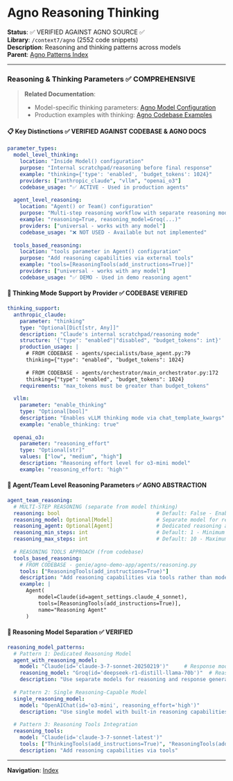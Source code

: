 # Agno Reasoning Thinking

**Status**: ✅ VERIFIED AGAINST AGNO SOURCE ✅  
**Library**: `/context7/agno` (2552 code snippets)  
**Description**: Reasoning and thinking patterns across models  
**Parent**: [Agno Patterns Index](@genie/reference/agno-patterns-index.md)

---

### Reasoning & Thinking Parameters ✅ COMPREHENSIVE

> **Related Documentation**:
> - Model-specific thinking parameters: [Agno Model Configuration](@genie/reference/agno-model-configuration.md)
> - Production examples with thinking: [Agno Codebase Examples](@genie/reference/agno-codebase-examples.md)

#### 📋 Key Distinctions ✅ VERIFIED AGAINST CODEBASE & AGNO DOCS
```yaml
parameter_types:
  model_level_thinking:
    location: "Inside Model() configuration"
    purpose: "Internal scratchpad/reasoning before final response"
    example: "thinking={'type': 'enabled', 'budget_tokens': 1024}"
    providers: ["anthropic_claude", "vllm", "openai_o3"]
    codebase_usage: "✅ ACTIVE - Used in production agents"
    
  agent_level_reasoning:
    location: "Agent() or Team() configuration"
    purpose: "Multi-step reasoning workflow with separate reasoning model/agent"
    example: "reasoning=True, reasoning_model=Groq(...)"
    providers: ["universal - works with any model"]
    codebase_usage: "❌ NOT USED - Available but not implemented"
    
  tools_based_reasoning:
    location: "tools parameter in Agent() configuration"
    purpose: "Add reasoning capabilities via external tools"
    example: "tools=[ReasoningTools(add_instructions=True)]"
    providers: ["universal - works with any model"]
    codebase_usage: "✅ DEMO - Used in demo reasoning agent"
```

#### 🧠 Thinking Mode Support by Provider ✅ CODEBASE VERIFIED
```yaml
thinking_support:
  anthropic_claude:
    parameter: "thinking"
    type: "Optional[Dict[str, Any]]"
    description: "Claude's internal scratchpad/reasoning mode"
    structure: '{"type": "enabled"|"disabled", "budget_tokens": int}'
    production_usage: |
      # FROM CODEBASE - agents/specialists/base_agent.py:79
      thinking={"type": "enabled", "budget_tokens": 1024}
      
      # FROM CODEBASE - agents/orchestrator/main_orchestrator.py:172
      thinking={"type": "enabled", "budget_tokens": 1024}
    requirements: "max_tokens must be greater than budget_tokens"
  
  vllm:
    parameter: "enable_thinking"
    type: "Optional[bool]"
    description: "Enables vLLM thinking mode via chat_template_kwargs"
    example: "enable_thinking: true"
  
  openai_o3:
    parameter: "reasoning_effort"
    type: "Optional[str]"
    values: ["low", "medium", "high"]
    description: "Reasoning effort level for o3-mini model"
    example: "reasoning_effort: 'high'"
```

#### 🔧 Agent/Team Level Reasoning Parameters ✅ AGNO ABSTRACTION
```yaml
agent_team_reasoning:
  # MULTI-STEP REASONING (separate from model thinking)
  reasoning: bool                               # Default: False - Enable reasoning process
  reasoning_model: Optional[Model]              # Separate model for reasoning
  reasoning_agent: Optional[Agent]              # Dedicated reasoning agent
  reasoning_min_steps: int                      # Default: 1 - Minimum reasoning steps
  reasoning_max_steps: int                      # Default: 10 - Maximum reasoning steps
  
  # REASONING TOOLS APPROACH (from codebase)
  tools_based_reasoning:
    # FROM CODEBASE - genie/agno-demo-app/agents/reasoning.py
    tools: ["ReasoningTools(add_instructions=True)"]
    description: "Add reasoning capabilities via tools rather than model parameters"
    example: |
      Agent(
          model=Claude(id=agent_settings.claude_4_sonnet),
          tools=[ReasoningTools(add_instructions=True)],
          name="Reasoning Agent"
      )
```

#### 🔄 Reasoning Model Separation ✅ VERIFIED
```yaml
reasoning_model_patterns:
  # Pattern 1: Dedicated Reasoning Model
  agent_with_reasoning_model:
    model: "Claude(id='claude-3-7-sonnet-20250219')"     # Response model
    reasoning_model: "Groq(id='deepseek-r1-distill-llama-70b')"  # Reasoning model
    description: "Use separate models for reasoning and response generation"
  
  # Pattern 2: Single Reasoning-Capable Model
  single_reasoning_model:
    model: "OpenAIChat(id='o3-mini', reasoning_effort='high')"
    description: "Use single model with built-in reasoning capabilities"
  
  # Pattern 3: Reasoning Tools Integration
  reasoning_tools:
    model: "Claude(id='claude-3-7-sonnet-latest')"
    tools: ["ThinkingTools(add_instructions=True)", "ReasoningTools(add_instructions=True)"]
    description: "Add reasoning capabilities via tools"
```


---

**Navigation**: [Index](@genie/reference/agno-patterns-index.md)
